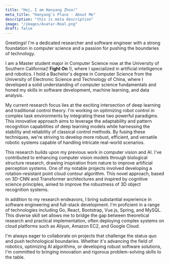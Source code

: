 ```yaml
---
title: "Hej, I am Hanyang Zhou!"
meta_title: "Hanyang's Place - About Me"
description: "this is meta description"
image: "/images/Avatar-Real.png"
draft: false
---
```


Greetings! I'm a dedicated researcher and software engineer with a strong foundation in computer science and a passion for pushing the boundaries of technology.

I am a Master student major in Computer Science now at the University of Southern California(! **Fight On** !), where I specialized in artificial intelligence and robotics. I hold a Bachelor's degree in Computer Science from the University of Electronic Science and Technology of China, where I developed a solid understanding of computer science fundamentals and honed my skills in software development, machine learning, and data analysis.

My current research focus lies at the exciting intersection of deep learning and traditional control theory. I'm working on optimizing robot control in complex task environments by integrating these two powerful paradigms. This innovative approach aims to leverage the adaptability and pattern recognition capabilities of deep learning models while harnessing the stability and reliability of classical control methods. By fusing these techniques, we're striving to develop more robust, efficient, and versatile robotic systems capable of handling intricate real-world scenarios.

This research builds upon my previous work in computer vision and AI. I've contributed to enhancing computer vision models through biological structure research, drawing inspiration from nature to improve artificial perception systems. One of my notable projects involved developing a rotation-resistant point cloud contour algorithm. This novel approach, based on 3D-CNN and Transformer architectures and inspired by cognitive science principles, aimed to improve the robustness of 3D object recognition systems.

In addition to my research endeavors, I bring substantial experience in software engineering and full-stack development. I'm proficient in a range of technologies including Go, React, Bootstrap, Vue.js, Spring, and MySQL. This diverse skill set allows me to bridge the gap between theoretical research and practical implementation, often deploying complex systems on cloud platforms such as Aliyun, Amazon EC2, and Google Cloud.

I'm always eager to collaborate on projects that challenge the status quo and push technological boundaries. Whether it's advancing the field of robotics, optimizing AI algorithms, or developing robust software solutions, I'm committed to bringing innovation and rigorous problem-solving skills to the table.

